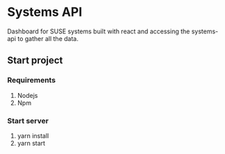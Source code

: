 # Systems API

Dashboard for SUSE systems built with react and accessing the systems-api to gather all the data.

## Start project

### Requirements
1. Nodejs
2. Npm

### Start server
1. yarn install
2. yarn start
